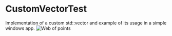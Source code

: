 # CustomVectorTest
Implementation of a custom std::vector and example of its usage in a simple windows app.
![Web of points](https://i.imgur.com/AJFBlpE.png)
